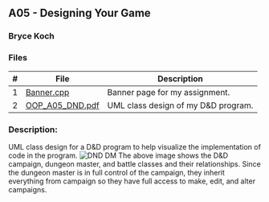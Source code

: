 ## A05 - Designing Your Game
### Bryce Koch
### Files

|   #   | File     | Description                      |
| :---: | -------- | -------------------------------- |
|   1   | [Banner.cpp](https://github.com/BKoch74/2143-OOP-Koch/blob/main/Assignments/A05/Banner.cpp) | Banner page for my assignment.|
|   2   | [OOP_A05_DND.pdf](https://github.com/BKoch74/2143-OOP-Koch/blob/main/Assignments/A05/OOP_A05_DND.pdf) | UML class design of my D&D program. |

### Description:

UML class design for a D&D program to help visualize the implementation of code in the program.
![DND DM](https://user-images.githubusercontent.com/113659870/236080325-ea3775d3-3ea0-4051-bd56-21de25966cfb.png)
The above image shows the D&D campaign, dungeon master, and battle classes and their relationships. Since the dungeon master is in full control of the campaign, they inherit everything from campaign so they have full access to make, edit, and alter campaigns. 

